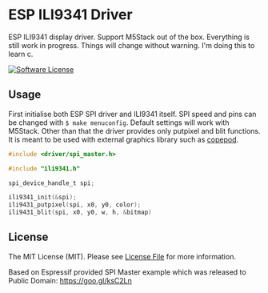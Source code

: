# ESP ILI9341 Driver

ESP ILI9341 display driver. Support M5Stack out of the box. Everything is still work in progress. Things will change without warning. I'm doing this to learn c.

[![Software License](https://img.shields.io/badge/license-MIT-brightgreen.svg?style=flat-square)](LICENSE.md)

## Usage

First initialise both ESP SPI driver and ILI9341 itself. SPI speed and pins can be changed with `$ make menuconfig`. Default settings will work with M5Stack. Other than that the driver provides only putpixel and blit functions. It is meant to be used with external graphics library such as [copepod](https://github.com/tuupola/copepod).

```c
#include <driver/spi_master.h>

#include "ili9341.h"

spi_device_handle_t spi;

ili9341_init(&spi);
ili9431_putpixel(spi, x0, y0, color);
ili9431_blit(spi, x0, y0, w, h, &bitmap)
```

## License

The MIT License (MIT). Please see [License File](LICENSE.md) for more information.

Based on Espressif provided SPI Master example which was released to Public Domain: https://goo.gl/ksC2Ln

